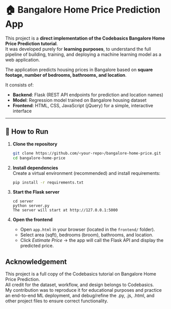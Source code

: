 # 🏠 Bangalore Home Price Prediction App  

This project is a **direct implementation of the Codebasics Bangalore Home Price Prediction tutorial**.  
It was developed purely for **learning purposes**, to understand the full pipeline of building, training, and deploying a machine learning model as a web application.  

The application predicts housing prices in Bangalore based on **square footage, number of bedrooms, bathrooms, and location**.  

It consists of:  
- **Backend**: Flask (REST API endpoints for prediction and location names)  
- **Model**: Regression model trained on Bangalore housing dataset  
- **Frontend**: HTML, CSS, JavaScript (jQuery) for a simple, interactive interface  

---

## 🚀 How to Run  

1. **Clone the repository**  
   ```bash
   git clone https://github.com/<your-repo>/bangalore-home-price.git
   cd bangalore-home-price

2. **Install dependencies**  
   Create a virtual environment (recommended) and install requirements:  
   ```bash
   pip install -r requirements.txt
3. **Start the Flask server**  

   ```
   cd server  
   python server.py  
   The server will start at http://127.0.0.1:5000  

5. **Open the frontend**  
   - Open `app.html` in your browser (located in the `frontend/` folder).  
   - Select area (sqft), bedrooms (broom), bathrooms, and location.  
   - Click *Estimate Price* → the app will call the Flask API and display the predicted price.  

## Acknowledgement  
This project is a full copy of the Codebasics tutorial on Bangalore Home Price Prediction.  
All credit for the dataset, workflow, and design belongs to Codebasics.  
My contribution was to reproduce it for educational purposes and practice an end-to-end ML deployment, and debug/refine the .py, .js, .html, and other project files to ensure correct functionality.  

